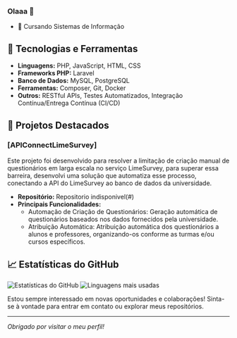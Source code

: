 ### Olaaa 👋

- 📝 Cursando Sistemas de Informação

## 🔧 Tecnologias e Ferramentas
- **Linguagens:** PHP, JavaScript, HTML, CSS
- **Frameworks PHP:** Laravel
- **Banco de Dados:** MySQL, PostgreSQL
- **Ferramentas:** Composer, Git, Docker
- **Outros:** RESTful APIs, Testes Automatizados, Integração Contínua/Entrega Contínua (CI/CD)

## 🚀 Projetos Destacados
### [APIConnectLimeSurvey]
Este projeto foi desenvolvido para resolver a limitação de criação manual de questionários em larga escala no serviço LimeSurvey, para superar essa barreira, desenvolvi uma solução que automatiza esse processo, conectando a API do LimeSurvey ao banco de dados da universidade.
- **Repositório:** Repositorio indisponivel(#)
- **Principais Funcionalidades:**
  - Automação de Criação de Questionários: Geração automática de questionários baseados nos dados fornecidos pela universidade.
  - Atribuição Automática: Atribuição automática dos questionários a alunos e professores, organizando-os conforme as turmas e/ou cursos específicos.


## 📈 Estatísticas do GitHub
![Estatísticas do GitHub](https://github-readme-stats.vercel.app/api?username=tulioalvesss&show_icons=true&theme=radical)
![Linguagens mais usadas](https://github-readme-stats.vercel.app/api/top-langs/?username=tulioalvesss&layout=compact&theme=radical)


Estou sempre interessado em novas oportunidades e colaborações! Sinta-se à vontade para entrar em contato ou explorar meus repositórios.

---

_Obrigado por visitar o meu perfil!_

